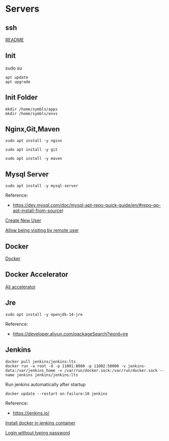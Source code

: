 # Servers

## ssh

[README](./ssh/README.md)

## Init

sudo su

    apt update
    apt upgrade

## Init Folder
    
    mkdir /home/symbls/apps
    mkdir /home/symbls/envs

## Nginx,Git,Maven

    sudo apt install -y nginx

    sudo apt install -y git

    sudo apt install -y maven

## Mysql Server

    sudo apt install -y mysql-server

Reference:

+ https://dev.mysql.com/doc/mysql-apt-repo-quick-guide/en/#repo-qp-apt-install-from-source)

[Create New User](./mysql/common.md)

[Allow being visiting by remote user](./mysql/common.md)

## Docker

[Docker](./docker/README.md)

## Docker Accelerator

[Ali accelerator](https://cr.console.aliyun.com/cn-hangzhou/instances/mirrors)

## Jre

    sudo apt install -y openjdk-14-jre

Reference:
+ https://developer.aliyun.com/packageSearch?word=jre

## Jenkins

    docker pull jenkins/jenkins:lts
    docker run -u root -d -p 11001:8080 -p 11002:50000 -v jenkins-data:/var/jenkins_home -v /var/run/docker.sock:/var/run/docker.sock --name jenkins jenkins/jenkins:lts

Run jenkins automatically after startup

    docker update --restart on-failure:10 jenkins

Reference:
+ https://jenkins.io/

[Install docker in jenkins container](./jenkins/README.md)

[Login without typing password](./ssh_key/git_ssh_key.md)
